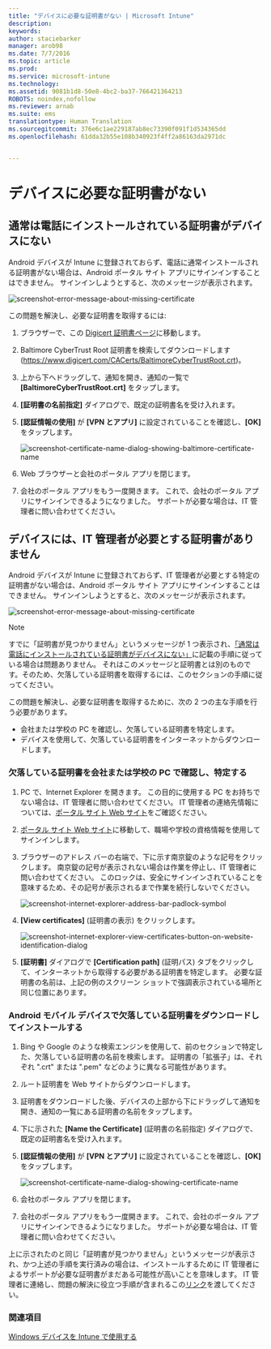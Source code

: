 ```yaml
---
title: "デバイスに必要な証明書がない | Microsoft Intune"
description: 
keywords: 
author: staciebarker
manager: arob98
ms.date: 7/7/2016
ms.topic: article
ms.prod: 
ms.service: microsoft-intune
ms.technology: 
ms.assetid: 9081b1d8-50e8-4bc2-ba37-766421364213
ROBOTS: noindex,nofollow
ms.reviewer: arnab
ms.suite: ems
translationtype: Human Translation
ms.sourcegitcommit: 376e6c1ae229187ab8ec73390f091f1d534365dd
ms.openlocfilehash: 61dda32b55e108b340923f4ff2a86163da2971dc


---
```



# デバイスに必要な証明書がない


## 通常は電話にインストールされている証明書がデバイスにない
Android デバイスが Intune に登録されておらず、電話に通常インストールされる証明書がない場合は、Android ポータル サイト アプリにサインインすることはできません。 サインインしようとすると、次のメッセージが表示されます。

![screenshot-error-message-about-missing-certificate](./media/andr-cert_install-1-cert_missing.png)

この問題を解決し、必要な証明書を取得するには:

1.  ブラウザーで、この [Digicert 証明書ページ](https://www.digicert.com/digicert-root-certificates.htm)に移動します。

2.  Baltimore CyberTrust Root 証明書を検索してダウンロードします (https://www.digicert.com/CACerts/BaltimoreCyberTrustRoot.crt)。

3.  上から下へドラッグして、通知を開き、通知の一覧で **[BaltimoreCyberTrustRoot.crt]** をタップします。

4.  **[証明書の名前指定]** ダイアログで、既定の証明書名を受け入れます。

5. **[認証情報の使用]** が **[VPN とアプリ]** に設定されていることを確認し、**[OK]** をタップします。

    ![screenshot-certificate-name-dialog-showing-baltimore-certificate-name](./media/andr-cert_install-2-add_cert_name.png)

6. Web ブラウザーと会社のポータル アプリを閉じます。

7. 会社のポータル アプリをもう一度開きます。 これで、会社のポータル アプリにサインインできるようになりました。 サポートが必要な場合は、IT 管理者に問い合わせてください。

## デバイスには、IT 管理者が必要とする証明書がありません
Android デバイスが Intune に登録されておらず、IT 管理者が必要とする特定の証明書がない場合は、Android ポータル サイト アプリにサインインすることはできません。 サインインしようとすると、次のメッセージが表示されます。

![screenshot-error-message-about-missing-certificate](./media/andr-cert_install-1-cert_missing.png)

>[!NOTE]
> すでに「証明書が見つかりません」というメッセージが 1 つ表示され、[「通常は電話にインストールされている証明書がデバイスにない」](#your-device-is-missing-a-certificate-that-usually-comes-installed-on-your-phone)に記載の手順に従っている場合は問題ありません。 それはこのメッセージと証明書とは別のものです。そのため、欠落している証明書を取得するには、このセクションの手順に従ってください。

この問題を解決し、必要な証明書を取得するために、次の 2 つの主な手順を行う必要があります。

- 会社または学校の PC を確認し、欠落している証明書を特定します。
- デバイスを使用して、欠落している証明書をインターネットからダウンロードします。

### 欠落している証明書を会社または学校の PC で確認し、特定する

1. PC で、Internet Explorer を開きます。 この目的に使用する PC をお持ちでない場合は、IT 管理者に問い合わせてください。 IT 管理者の連絡先情報については、[ポータル サイト Web サイト](http://portal.manage.microsoft.com)をご確認ください。

2. [ポータル サイト Web サイト](http://portal.manage.microsoft.com)に移動して、職場や学校の資格情報を使用してサインインします。

3. ブラウザーのアドレス バーの右端で、下に示す南京錠のような記号をクリックします。 南京錠の記号が表示されない場合は作業を停止し、IT 管理者に問い合わせてください。 このロックは、安全にサインインされていることを意味するため、その記号が表示されるまで作業を続行しないでください。

    ![screenshot-internet-explorer-address-bar-padlock-symbol](./media/andr-missing-cert-ie-padlock-symbol.png)

4. **[View certificates]** (証明書の表示) をクリックします。

    ![screenshot-internet-explorer-view-certificates-button-on-website-identification-dialog](./media/andr-missg-cert-ie-view-cert-button.png)

5. **[証明書]** ダイアログで **[Certification path]** (証明パス) タブをクリックして、インターネットから取得する必要がある証明書を特定します。 必要な証明書の名前は、上記の例のスクリーン ショットで強調表示されている場所と同じ位置にあります。 

### Android モバイル デバイスで欠落している証明書をダウンロードしてインストールする

1. Bing や Google のような検索エンジンを使用して、前のセクションで特定した、欠落している証明書の名前を検索します。 証明書の「拡張子」は、それぞれ ".crt" または ".pem" などのように異なる可能性があります。

2. ルート証明書を Web サイトからダウンロードします。

3. 証明書をダウンロードした後、デバイスの上部から下にドラッグして通知を開き、通知の一覧にある証明書の名前をタップします。

4. 下に示された **[Name the Certificate]** (証明書の名前指定) ダイアログで、既定の証明書名を受け入れます。

5. **[認証情報の使用]** が **[VPN とアプリ]** に設定されていることを確認し、**[OK]** をタップします。

    ![screenshot-certificate-name-dialog-showing-certificate-name](./media/andr-missing-cert-cert-name.png)

6. 会社のポータル アプリを閉じます。

7. 会社のポータル アプリをもう一度開きます。 これで、会社のポータル アプリにサインインできるようになりました。 サポートが必要な場合は、IT 管理者に問い合わせてください。

上に示されたのと同じ「証明書が見つかりません」というメッセージが表示され、かつ上述の手順を実行済みの場合は、インストールするために IT 管理者によるサポートが必要な証明書がまだある可能性が高いことを意味します。 IT 管理者に連絡し、問題の解決に役立つ手順が含まれるこの[リンク](/intune/troubleshoot/troubleshoot-device-enrollment-in-intune#android-certificate-issues)を渡してください。 

### 関連項目
[Windows デバイスを Intune で使用する](using-your-windows-device-with-intune.md)


<!--HONumber=Jul16_HO3-->


